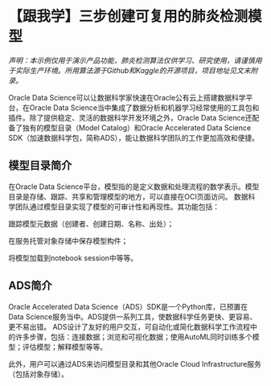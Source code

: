 # 【跟我学】三步创建可复用的肺炎检测模型

*声明：本示例仅用于演示产品功能，肺炎检测算法仅供学习、研究使用，请谨慎用于实际生产环境。所用算法源于Github和Kaggle的开源项目，项目地址见文末附录。*

Oracle Data Science可以让数据科学家快速在Oracle公有云上搭建数据科学平台，在Oracle Data Science当中集成了数据分析和机器学习经常使用的工具包和插件。除了提供稳定、灵活的数据科学开发环境之外，Oracle Data Science还配备了独有的模型目录（Model Catalog）和Oracle Accelerated Data Science SDK（加速数据科学包，简称ADS），能让数据科学团队的工作更加高效和便捷。

## 模型目录简介 
在Oracle Data Science平台，模型指的是定义数据和处理流程的数学表示。模型目录是存储、跟踪、共享和管理模型的地方，可以直接在OCI页面访问。
数据科学团队通过模型目录实现了模型的可审计性和再现性。其功能包括：

跟踪模型元数据（创建者、创建日期、名称、出处）；

在服务托管对象存储中保存模型构件；

将模型加载到notebook session中等等。 

## ADS简介 
Oracle Accelerated Data Science（ADS）SDK是一个Python库，已预置在Data Science服务当中。ADS提供一系列工具，使数据科学任务更快、更容易、更不易出错。
ADS设计了友好的用户交互，可自动化或简化数据科学工作流程中的许多步骤，包括：连接数据；浏览和可视化数据；使用AutoML同时训练多个模型；评估模型；解释模型等等。

此外，用户可以通过ADS来访问模型目录和其他Oracle Cloud Infrastructure服务（包括对象存储）。

